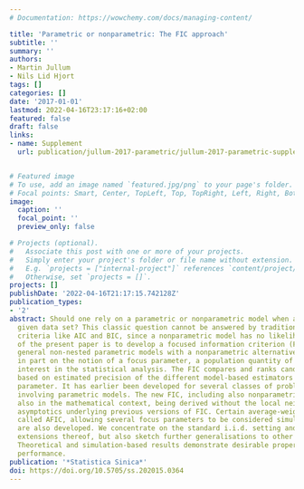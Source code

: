 ```yaml
---
# Documentation: https://wowchemy.com/docs/managing-content/

title: 'Parametric or nonparametric: The FIC approach'
subtitle: ''
summary: ''
authors:
- Martin Jullum
- Nils Lid Hjort
tags: []
categories: []
date: '2017-01-01'
lastmod: 2022-04-16T23:17:16+02:00
featured: false
draft: false
links:
- name: Supplement
  url: publication/jullum-2017-parametric/jullum-2017-parametric-supplement.pdf


# Featured image
# To use, add an image named `featured.jpg/png` to your page's folder.
# Focal points: Smart, Center, TopLeft, Top, TopRight, Left, Right, BottomLeft, Bottom, BottomRight.
image:
  caption: ''
  focal_point: ''
  preview_only: false

# Projects (optional).
#   Associate this post with one or more of your projects.
#   Simply enter your project's folder or file name without extension.
#   E.g. `projects = ["internal-project"]` references `content/project/deep-learning/index.md`.
#   Otherwise, set `projects = []`.
projects: []
publishDate: '2022-04-16T21:17:15.742128Z'
publication_types:
- '2'
abstract: Should one rely on a parametric or nonparametric model when analysing a
  given data set? This classic question cannot be answered by traditional model selection
  criteria like AIC and BIC, since a nonparametric model has no likelihood. The purpose
  of the present paper is to develop a focused information criterion (FIC) for comparing
  general non-nested parametric models with a nonparametric alternative. It relies
  in part on the notion of a focus parameter, a population quantity of particular
  interest in the statistical analysis. The FIC compares and ranks candidate models
  based on estimated precision of the different model-based estimators for the focus
  parameter. It has earlier been developed for several classes of problems, but mainly
  involving parametric models. The new FIC, including also nonparametrics, is novel
  also in the mathematical context, being derived without the local neighbourhood
  asymptotics underlying previous versions of FIC. Certain average-weighted versions,
  called AFIC, allowing several focus parameters to be considered simultaneously,
  are also developed. We concentrate on the standard i.i.d. setting and certain direct
  extensions thereof, but also sketch further generalisations to other types of data.
  Theoretical and simulation-based results demonstrate desirable properties and satisfactory
  performance.
publication: '*Statistica Sinica*'
doi: https://doi.org/10.5705/ss.202015.0364
---
```

